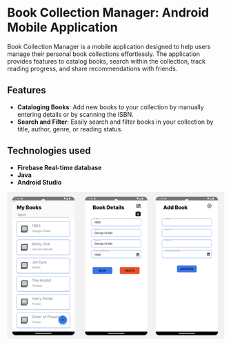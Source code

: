 # Book Collection Manager: Android Mobile Application

Book Collection Manager is a mobile application designed to help users manage their personal book collections effortlessly. The application provides features to catalog books, search within the collection, track reading progress, and share recommendations with friends.

## Features

- **Cataloging Books**: Add new books to your collection by manually entering details or by scanning the ISBN.
- **Search and Filter**: Easily search and filter books in your collection by title, author, genre, or reading status.

## Technologies used
- **Firebase Real-time database**
- **Java**
- **Android Studio**
  

![](book_app.png)
